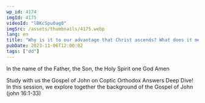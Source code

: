 ```yaml
---
wp_id: 4174
imgId: 4175
videoId: "lBKcSpu0ag0"
imgSrc: /assets/thumbnails/4175.webp
lang: en
title: "Why is it to our advantage that Christ ascends? What does it mean to ask in Christ’s name?"
pubDate: 2023-11-06T12:00:02
tags: ["dd"]
---
```


<p>In the name of the Father, the Son, the Holy Spirit one God Amen</p>
<p>Study with us the Gospel of John on Coptic Orthodox Answers Deep Dive! In this session, we explore together the background of the Gospel of John (john 16:1-33)</p>
